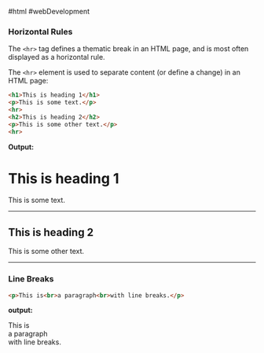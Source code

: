 #html #webDevelopment 

### **Horizontal Rules**
The `<hr>` tag defines a thematic break in an HTML page, and is most often displayed as a horizontal rule.

The `<hr>` element is used to separate content (or define a change) in an HTML page:
```html
<h1>This is heading 1</h1>  
<p>This is some text.</p>  
<hr>  
<h2>This is heading 2</h2>  
<p>This is some other text.</p>  
<hr>
```
**Output:**
<h1>This is heading 1</h1>  
<p>This is some text.</p>  
<hr>  
<h2>This is heading 2</h2>  
<p>This is some other text.</p>  
<hr>

### **Line Breaks**

```html
<p>This is<br>a paragraph<br>with line breaks.</p>
```
**output:**
<p>This is<br>a paragraph<br>with line breaks.</p>

